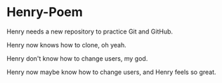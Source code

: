 # Henry-Poem
Henry needs a new repository to practice Git and GitHub.

Henry now knows how to clone, oh yeah.

Henry don't know how to change users, my god.

Henry now maybe know how to change users, and Henry feels so great.